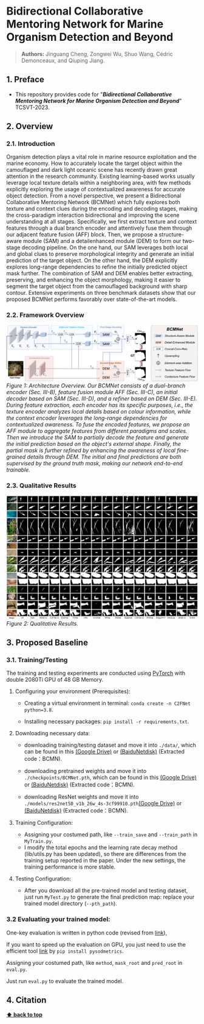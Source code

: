 # Bidirectional Collaborative Mentoring Network for Marine Organism Detection and Beyond

> **Authors:** 
> Jinguang Cheng,
> Zongwei Wu,
> Shuo Wang,
> Cédric Demonceaux,
> and Qiuping Jiang.

## 1. Preface

- This repository provides code for "_**Bidirectional Collaborative Mentoring Network for Marine Organism Detection and Beyond**_" TCSVT-2023.

## 2. Overview

### 2.1. Introduction
Organism detection plays a vital role in marine resource exploitation and the marine economy. How to accurately locate the target object within the camouflaged and dark light oceanic scene has recently drawn great attention in the research community. Existing learning-based works usually leverage local texture details within a neighboring area, with few methods explicitly exploring the usage of contextualized awareness for accurate object detection. From a novel perspective, we present a Bidirectional Collaborative Mentoring Network (BCMNet) which fully explores both texture and context clues during the encoding and decoding stages, making the cross-paradigm interaction bidirectional and improving the scene understanding at all stages. Specifically, we first extract texture and context features through a dual branch encoder and attentively fuse them through our adjacent feature fusion (AFF) block. Then, we propose a structure-aware module (SAM) and a detailenhanced module (DEM) to form our two-stage decoding pipeline. On the one hand, our SAM leverages both local and global clues to preserve morphological integrity and generate an initial prediction of the target object. On the other hand, the DEM explicitly explores long-range dependencies to refine the initially predicted object mask further. The combination of SAM and DEM enables better extracting, preserving, and enhancing the object morphology, making it easier to segment the target object from the camouflaged background with sharp contour. Extensive experiments on three benchmark datasets show that our proposed BCMNet performs favorably over state-of-the-art models.

### 2.2. Framework Overview

<p>
  <img src="https://github.com/chasecjg/BCMNet/blob/main/Images/BCMNet.png" alt="BCMNet Architecture">
  <br>
  <em>Figure 1: Architecture Overview. Our BCMNet consists of a dual-branch encoder (Sec. III-B), feature fusion module AFF (Sec. III-C), an initial decoder based on SAM (Sec. III-D), and a refiner based on DEM (Sec. III-E). During feature extraction, each encoder has its specific purposes, i.e., the texture encoder analyzes local details based on colour information, while the context encoder leverages the long-range dependencies for contextualized awareness. To fuse the encoded features, we propose an AFF module to aggregate features from different paradigms and scales. Then we introduce the SAM to partially decode the feature and generate the initial prediction based on the object's external shape. Finally, the partial mask is further refined by enhancing the awareness of local fine-grained details through DEM. The initial and final predictions are both supervised by the ground truth mask, making our network end-to-end trainable.</em>
</p>



### 2.3. Qualitative Results

<p>
    <img src="https://github.com/chasecjg/BCMNet/blob/main/Images/Compare_Results.png">
    <br>
    <em> 
    Figure 2: Qualitative Results.
    </em>
</p>

## 3. Proposed Baseline

### 3.1. Training/Testing

The training and testing experiments are conducted using [PyTorch](https://github.com/pytorch/pytorch) with 
double 2080Ti GPU of 48 GB Memory.

1. Configuring your environment (Prerequisites):
    
    + Creating a virtual environment in terminal: `conda create -n C2FNet python=3.8`.
    
    + Installing necessary packages: `pip install -r requirements.txt`.

1. Downloading necessary data:

    + downloading training/testing dataset and move it into `./data/`, 
    which can be found in this [(Google Drive)](https://drive.google.com/file/d/1c0ToIqKMgaDyMT4YnS61toE0evAcnfck/view?usp=sharing) or [(BaiduNetdisk)](link：https://pan.baidu.com/s/1O-dqlpUX0V94kDSPt3Uu8Q?pwd=BCMN) 
(Extracted code：BCMN).
    
    + downloading pretrained weights and move it into `./checkpoints/BCMNet.pth`, 
    which can be found in this [(Google Drive)](https://drive.google.com/file/d/1KZ53pNHXJXJma2vHHpFF7X5bwQcWK0kf/view?usp=sharing) or [(BaiduNetdisk)](link：https://pan.baidu.com/s/1eOg9acG6CrXWSzi9fuuKRA?pwd=BCMN) 
(Extracted code：BCMN).
    
    + downloading ResNet weights and move it into `./models/res2net50_v1b_26w_4s-3cf99910.pth`[(Google Drive)](https://drive.google.com/file/d/1ITW3_ZBBv2JTviskxO9zfiqlaQ9Nlj-J/view?usp=sharing) or [(BaiduNetdisk)](link：https://pan.baidu.com/s/11KWZfuCU15GC6tUxUxX4Nw?pwd=BCMN) 
(Extracted code：BCMN).

1. Training Configuration:

    + Assigning your costumed path, like `--train_save` and `--train_path` in `MyTrain.py`.
    + I modify the total epochs and the learning rate decay method (lib/utils.py has been updated), so there are differences from the training setup reported in the paper. Under the new settings, the training performance is more stable.

1. Testing Configuration:

    + After you download all the pre-trained model and testing dataset, just run `MyTest.py` to generate the final prediction map: 
    replace your trained model directory (`--pth_path`).

### 3.2 Evaluating your trained model:

One-key evaluation is written in python code (revised from [link](https://github.com/lartpang/PySODMetrics)), 

If you want to speed up the evaluation on GPU, you just need to use the efficient tool [link](https://github.com/lartpang/PySODMetrics) by `pip install pysodmetrics`.

Assigning your costumed path, like `method`, `mask_root` and `pred_root` in `eval.py`.

Just run `eval.py` to evaluate the trained model.



## 4. Citation


**[⬆ back to top](#1-preface)**

